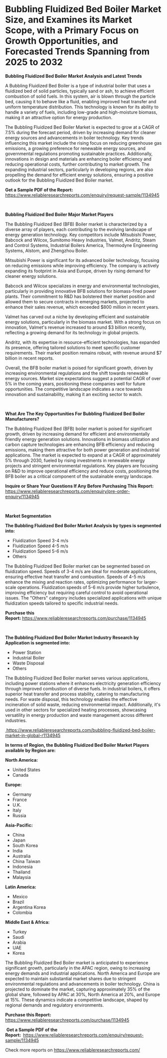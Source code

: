 <p><h1>Bubbling Fluidized Bed Boiler Market Size, and Examines its Market Scope, with a Primary Focus on Growth Opportunities, and Forecasted Trends Spanning from 2025 to 2032</h1></p><p><strong>Bubbling Fluidized Bed Boiler Market Analysis and Latest Trends</strong></p>
<p><p>A Bubbling Fluidized Bed Boiler is a type of industrial boiler that uses a fluidized bed of solid particles, typically sand or ash, to achieve efficient combustion of solid fuels. In this system, air is blown through the particle bed, causing it to behave like a fluid, enabling improved heat transfer and uniform temperature distribution. This technology is known for its ability to handle a variety of fuels, including low-grade and high-moisture biomass, making it an attractive option for energy production.</p><p>The Bubbling Fluidized Bed Boiler Market is expected to grow at a CAGR of 7.5% during the forecast period, driven by increasing demand for cleaner energy sources and advancements in boiler technology. Key trends influencing this market include the rising focus on reducing greenhouse gas emissions, a growing preference for renewable energy sources, and governmental regulations promoting sustainable practices. Additionally, innovations in design and materials are enhancing boiler efficiency and reducing operational costs, further contributing to market growth. The expanding industrial sectors, particularly in developing regions, are also propelling the demand for efficient energy solutions, ensuring a positive outlook for the Bubbling Fluidized Bed Boiler market.</p></p>
<p><strong>Get a Sample PDF of the Report:&nbsp;</strong> <a href="https://www.reliableresearchreports.com/enquiry/request-sample/1134945?utm_campaign=2104&utm_medium=2&utm_source=Github&utm_content=ia&utm_term=18022025&utm_id=bubbling-fluidized-bed-boiler">https://www.reliableresearchreports.com/enquiry/request-sample/1134945</a></p>
<p>&nbsp;</p>
<p><strong>Bubbling Fluidized Bed Boiler Major Market Players</strong></p>
<p><p>The Bubbling Fluidized Bed (BFB) Boiler market is characterized by a diverse array of players, each contributing to the evolving landscape of energy generation technology. Key competitors include Mitsubishi Power, Babcock and Wilcox, Sumitomo Heavy Industries, Valmet, Andritz, Steam and Control Systems, Industrial Boilers America, Thermodyne Engineering Systems, Alstom, and Zhengzhou Boiler.</p><p>Mitsubishi Power is significant for its advanced boiler technology, focusing on reducing emissions while improving efficiency. The company is actively expanding its footprint in Asia and Europe, driven by rising demand for cleaner energy solutions. </p><p>Babcock and Wilcox specializes in energy and environmental technologies, particularly in providing innovative BFB solutions for biomass-fired power plants. Their commitment to R&D has bolstered their market position and allowed them to secure contracts in emerging markets, projected to enhance their sales revenue, which exceeded $800 million in recent years.</p><p>Valmet has carved out a niche by developing efficient and sustainable energy solutions, particularly in the biomass market. With a strong focus on innovation, Valmet's revenue increased to around $3 billion recently, reflecting a growing demand for its technology in global projects.</p><p>Andritz, with its expertise in resource-efficient technologies, has expanded its presence, offering tailored solutions to meet specific customer requirements. Their market position remains robust, with revenue around $7 billion in recent reports.</p><p>Overall, the BFB boiler market is poised for significant growth, driven by increasing environmental regulations and the shift towards renewable energy sources. Market size expectations suggest a potential CAGR of over 5% in the coming years, positioning these companies well for future opportunities. The competitive landscape indicates a race towards innovation and sustainability, making it an exciting sector to watch.</p></p>
<p>&nbsp;</p>
<p><strong>What Are The Key Opportunities For Bubbling Fluidized Bed Boiler Manufacturers?</strong></p>
<p><p>The Bubbling Fluidized Bed (BFB) boiler market is poised for significant growth, driven by increasing demand for efficient and environmentally friendly energy generation solutions. Innovations in biomass utilization and carbon capture technologies are enhancing BFB efficiency and reducing emissions, making them attractive for both power generation and industrial applications. The market is expected to expand at a CAGR of approximately 5% through 2030, fueled by rising investments in renewable energy projects and stringent environmental regulations. Key players are focusing on R&D to improve operational efficiency and reduce costs, positioning the BFB boiler as a critical component of the sustainable energy landscape.</p></p>
<p><strong>Inquire or Share Your Questions If Any Before Purchasing This Report:</strong> <a href="https://www.reliableresearchreports.com/enquiry/pre-order-enquiry/1134945?utm_campaign=2104&utm_medium=2&utm_source=Github&utm_content=ia&utm_term=18022025&utm_id=bubbling-fluidized-bed-boiler">https://www.reliableresearchreports.com/enquiry/pre-order-enquiry/1134945</a></p>
<p>&nbsp;</p>
<p><strong>Market Segmentation</strong></p>
<p><strong>The Bubbling Fluidized Bed Boiler Market Analysis by types is segmented into:</strong></p>
<p><ul><li>Fluidization Speed 3-4 m/s</li><li>Fluidization Speed 4-5 m/s</li><li>Fluidization Speed 5-6 m/s</li><li>Others</li></ul></p>
<p><p>The Bubbling Fluidized Bed Boiler market can be segmented based on fluidization speed. Speeds of 3-4 m/s are ideal for moderate applications, ensuring effective heat transfer and combustion. Speeds of 4-5 m/s enhance the mixing and reaction rates, optimizing performance for larger-scale operations. Fluidization speeds of 5-6 m/s provide higher turbulence, improving efficiency but requiring careful control to avoid operational issues. The "Others" category includes specialized applications with unique fluidization speeds tailored to specific industrial needs.</p></p>
<p><strong>Purchase this Report:&nbsp;</strong><a href="https://www.reliableresearchreports.com/purchase/1134945?utm_campaign=2104&utm_medium=2&utm_source=Github&utm_content=ia&utm_term=18022025&utm_id=bubbling-fluidized-bed-boiler">https://www.reliableresearchreports.com/purchase/1134945</a></p>
<p>&nbsp;</p>
<p><strong>The Bubbling Fluidized Bed Boiler Market Industry Research by Application is segmented into:</strong></p>
<p><ul><li>Power Station</li><li>Industrial Boiler</li><li>Waste Disposal</li><li>Others</li></ul></p>
<p><p>The Bubbling Fluidized Bed Boiler market serves various applications, including power stations where it enhances electricity generation efficiency through improved combustion of diverse fuels. In industrial boilers, it offers superior heat transfer and process stability, catering to manufacturing needs. For waste disposal, this technology enables the effective incineration of solid waste, reducing environmental impact. Additionally, it's used in other sectors for specialized heating processes, showcasing versatility in energy production and waste management across different industries.</p></p>
<p><a href="https://www.reliableresearchreports.com/bubbling-fluidized-bed-boiler-market-in-global-r1134945?utm_campaign=2104&utm_medium=2&utm_source=Github&utm_content=ia&utm_term=18022025&utm_id=bubbling-fluidized-bed-boiler">&nbsp;https://www.reliableresearchreports.com/bubbling-fluidized-bed-boiler-market-in-global-r1134945</a></p>
<p><strong>In terms of Region, the Bubbling Fluidized Bed Boiler Market Players available by Region are:</strong></p>
<p>
    <p> <strong> North America: </strong>
        <ul>
            <li>United States</li>
            <li>Canada</li>
        </ul>
        </p> 
    <p> <strong> Europe: </strong>
        <ul>
            <li>Germany</li>
            <li>France</li>
            <li>U.K.</li>
            <li>Italy</li>
            <li>Russia</li>
        </ul>
        </p> 
    <p> <strong> Asia-Pacific: </strong>
        <ul>
            <li>China</li>
            <li>Japan</li>
            <li>South Korea</li>
            <li>India</li>
            <li>Australia</li>
            <li>China Taiwan</li>
            <li>Indonesia</li>
            <li>Thailand</li>
            <li>Malaysia</li>
        </ul>
        </p> 
    <p> <strong> Latin America: </strong>
        <ul>
            <li>Mexico</li>
            <li>Brazil</li>
            <li>Argentina Korea</li>
            <li>Colombia</li>
        </ul>
        </p> 
    <p> <strong> Middle East & Africa: </strong>
        <ul>
            <li>Turkey</li>
            <li>Saudi</li>
            <li>Arabia</li>
            <li>UAE</li>
            <li>Korea</li>
        </ul>
    </p>
    </p>
<p><p>The Bubbling Fluidized Bed Boiler market is anticipated to experience significant growth, particularly in the APAC region, owing to increasing energy demands and industrial applications. North America and Europe are expected to maintain substantial market shares due to stringent environmental regulations and advancements in boiler technology. China is projected to dominate the market, capturing approximately 35% of the global share, followed by APAC at 30%, North America at 20%, and Europe at 15%. These dynamics indicate a competitive landscape, shaped by regional demands and regulatory environments.</p></p>
<p><strong>Purchase this Report: </strong><a href="https://www.reliableresearchreports.com/purchase/1134945?utm_campaign=2104&utm_medium=2&utm_source=Github&utm_content=ia&utm_term=18022025&utm_id=bubbling-fluidized-bed-boiler">https://www.reliableresearchreports.com/purchase/1134945</a></p>
<p>&nbsp;<strong>Get a Sample PDF of the Report:&nbsp;&nbsp;</strong><a href="https://www.reliableresearchreports.com/enquiry/request-sample/1134945?utm_campaign=2104&utm_medium=2&utm_source=Github&utm_content=ia&utm_term=18022025&utm_id=bubbling-fluidized-bed-boiler">https://www.reliableresearchreports.com/enquiry/request-sample/1134945</a></p>
<p><strong></strong></p>
<p>Check more reports on <a href="https://www.reliableresearchreports.com/?utm_campaign=2104&utm_medium=2&utm_source=Github&utm_content=ia&utm_term=18022025&utm_id=bubbling-fluidized-bed-boiler">https://www.reliableresearchreports.com/</a></p>